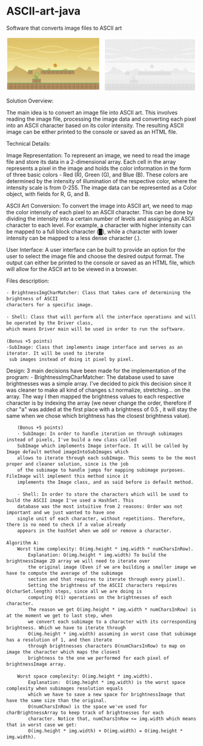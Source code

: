 # ASCII-art-java
Software that converts image files to ASCII art

<img align="center" alt="HTML"  src="https://github.com/yosefede06/ASCII-art-java/blob/main/ascii-example.png" />

Solution Overview:

The main idea is to convert an image file into ASCII art. This involves reading the image file, processing the image data and converting each pixel into an ASCII character based on its color intensity. The resulting ASCII image can be either printed to the console or saved as an HTML file.

Technical Details:

Image Representation: To represent an image, we need to read the image file and store its data in a 2-dimensional array. Each cell in the array represents a pixel in the image and holds the color information in the form of three basic colors - Red (R), Green (G), and Blue (B). These colors are determined by the intensity of illumination of the respective color, where the intensity scale is from 0-255. The image data can be represented as a Color object, with fields for R, G, and B.

ASCII Art Conversion: To convert the image into ASCII art, we need to map the color intensity of each pixel to an ASCII character. This can be done by dividing the intensity into a certain number of levels and assigning an ASCII character to each level. For example, a character with higher intensity can be mapped to a full block character (█), while a character with lower intensity can be mapped to a less dense character (.).

User Interface: A user interface can be built to provide an option for the user to select the image file and choose the desired output format. The output can either be printed to the console or saved as an HTML file, which will allow for the ASCII art to be viewed in a browser.


Files description:

    - BrightnessImgCharMatcher: Class that takes care of determining the brightness of ASCII
    characters for a specific image.

    - Shell: Class that will perform all the interface operations and will be operated by the Driver class,
    which means Driver main will be used in order to run the software.

    (Bonus +5 points)
    -SubImage: Class that implements image interface and serves as an iterator. It will be used to iterate
     sub images instead of doing it pixel by pixel.

Design:
    3 main decisions have been made for the implementation of the program:
        - BrightnessImgCharMatcher: The database used to save brightnesses was a simple array. I've decided to pick this
        decision since it was cleaner to make all kind of changes s.t normalize, stretching... on the array. The way
        I then mapped the brightness values to each respective character is by indexing the array (we never change the
        order, therefore if char "a" was added at the first place with a brightness of 0.5 , it will stay the same when
        we chose which brightness has the closest brightness value).

        (Bonus +5 points)
        - SubImage: In order to handle iteration on through subimages instead of pixels, I've build a new class called
        SubImage which implements Image interface. It will be called by Image default method imageIntoSubImages which
        allows to iterate through each subImage. This seems to be the most proper and cleaner solution, since is the job
        of the subimage to handle jumps for mapping subimage purposes. FileImage will implement this method since it
        implements the Image class, and as said before is default method.

        - Shell: In order to store the characters which will be used to build the ASCII image I've used a HashSet. This
        database was the most intuitive from 2 reasons: Order was not important and we just wanted to have one
        single unit of each character, without repetitions. Therefore, there is no need to check if a value already
        appears in the hashSet when we add or remove a character.

    Algorithm A:
        Worst time complexity: O(img.height * img.width * numCharsInRow).
            Explanation: O(img.height * img.width) To build the brightnessImage 2D array we will need to iterate over
            the original image (Even if we are building a smaller image we have to compute the average of the subimage
            section and that requires to iterate through every pixel).
            Setting the brightness of the ASCII characters requires O(charSet.length) steps, since all we are doing is
            computing 0(1) operations on the brightnesses of each character.
            The reason we get O(img.height * img.width * numCharsInRow) is at the moment we get to last step, when
            we convert each subimage to a character with its corresponding brightness. Which we have to iterate through
            O(img.height * img.width) assuming in worst case that subimage has a resolution of 1, and then iterate
            through brightnesses characters O(numCharsInRow) to map on image the character which maps the closest
            brightness to the one we performed for each pixel of brightnessImage array.

        Worst space complexity: O(img.height * img.width).
            Explanation:  O(img.height * img.width) is the worst space complexity when subimages resolution equals
            which we have to save a new space for brightnessImage that have the same size than the original.
            O(numCharsInRow) is the space we've used for charBrightnessArray to keep track of brightnesses for each
            character. Notice that, numCharsInRow <= img.width which means that in worst case we get:
            O(img.height * img.width) + O(img.width) = O(img.height * img.width).

